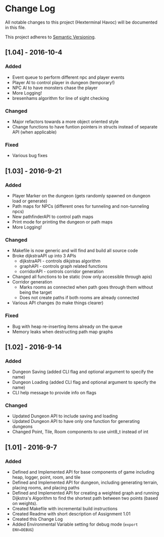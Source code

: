 # Change Log
All notable changes to this project (Hexterminal Havoc) will be documented in
this file.

This project adheres to [Semantic Versioning](http://semver.org/).

## [1.04] - 2016-10-4

### Added
- Event queue to perform different npc and player events
- Player AI to control player in dungeon (temporary!)
- NPC AI to have monsters chase the player
- More Logging!
- bresenhams algorithm for line of sight checking

### Changed
- Major refactors towards a more object oriented style
- Change functions to have funtion pointers in structs instead of separate API (when applicable)

### Fixed
- Various bug fixes

## [1.03] - 2016-9-21

### Added
- Player Marker on the dungeon (gets randomly spawned on dungeon load or generate)
- Path maps for NPCs (different ones for tunneling and non-tunneling npcs)
- New pathfinderAPI to control path maps
- Print mode for printing the dungeon or path maps
- More Logging!

### Changed
- Makefile is now generic and will find and build all source code
- Broke dijkstraAPI up into 3 APIs
    - dijkstraAPI - controls dikjstras algorithm
    - graphAPI - controls graph related functions
    - corridorAPI - controls corridor generation
- Changed all functions to be static (now only accessible through apis)
- Corridor generation
    - Marks rooms as connected when path goes through them without being the target
    - Does not create paths if both rooms are already connected
- Various API changes (to make things clearer)

### Fixed
- Bug with heap re-inserting items already on the queue
- Memory leaks when destructing path map graphs

## [1.02] - 2016-9-14

### Added
- Dungeon Saving (added CLI flag and optional argument to specify the name)
- Dungeon Loading (added CLI flag and optional argument to specify the name)
- CLI help message to provide info on flags

### Changed
- Updated Dungeon API to include saving and loading
- Updated Dungeon API to have only one function for generating dungeons
- Changed Point, Tile, Room components to use uint8_t instead of int

## [1.01] - 2016-9-7

### Added
- Defined and Implemented API for base components of game including heap, logger, point, room, and tile
- Defined and Implemented API for dungeon, including generating terrain, placing rooms, and placing paths
- Defined and Implemented API for creating a weighted graph and running Dijkstra's Algorithm to find the shortest path between two points (based on weights).
- Created Makefile with incremental build instructions
- Created Readme with short description of Assignment 1.01
- Created this Change Log
- Added Environmental Variable setting for debug mode (`export ENV=DEBUG`)

